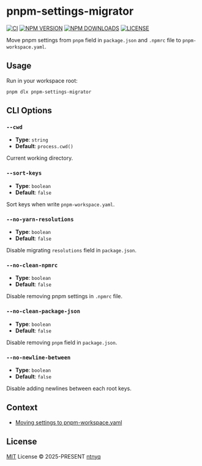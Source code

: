 # pnpm-settings-migrator

[![CI](https://github.com/ntnyq/pnpm-settings-migrator/workflows/CI/badge.svg)](https://github.com/ntnyq/pnpm-settings-migrator/actions)
[![NPM VERSION](https://img.shields.io/npm/v/pnpm-settings-migrator.svg)](https://www.npmjs.com/package/pnpm-settings-migrator)
[![NPM DOWNLOADS](https://img.shields.io/npm/dy/pnpm-settings-migrator.svg)](https://www.npmjs.com/package/pnpm-settings-migrator)
[![LICENSE](https://img.shields.io/github/license/ntnyq/pnpm-settings-migrator.svg)](https://github.com/ntnyq/pnpm-settings-migrator/blob/main/LICENSE)

Move pnpm settings from `pnpm` field in `package.json` and `.npmrc` file to `pnpm-workspace.yaml`.

## Usage

Run in your workspace root:

```shell
pnpm dlx pnpm-settings-migrator
```

## CLI Options

### `--cwd`

- **Type**: `string`
- **Default**: `process.cwd()`

Current working directory.

### `--sort-keys`

- **Type**: `boolean`
- **Default**: `false`

Sort keys when write `pnpm-workspace.yaml`.

### `--no-yarn-resolutions`

- **Type**: `boolean`
- **Default**: `false`

Disable migrating `resolutions` field in `package.json`.

### `--no-clean-npmrc`

- **Type**: `boolean`
- **Default**: `false`

Disable removing pnpm settings in `.npmrc` file.

### `--no-clean-package-json`

- **Type**: `boolean`
- **Default**: `false`

Disable removing `pnpm` field in `package.json`.

### `--no-newline-between`

- **Type**: `boolean`
- **Default**: `false`

Disable adding newlines between each root keys.

## Context

- [Moving settings to pnpm-workspace.yaml](https://github.com/orgs/pnpm/discussions/9037)

## License

[MIT](./LICENSE) License © 2025-PRESENT [ntnyq](https://github.com/ntnyq)
